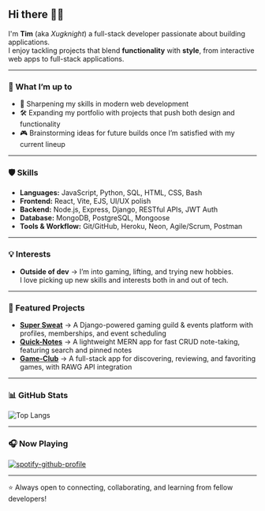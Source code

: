 ## Hi there 👋🏼

I'm **Tim** (aka *Xugknight*) a full-stack developer passionate about building applications.  
I enjoy tackling projects that blend **functionality** with **style**, from interactive web apps to full-stack applications.

---

### 🚀 What I’m up to
- 🌱 Sharpening my skills in modern web development  
- 🛠️ Expanding my portfolio with projects that push both design and functionality  
- 🎮 Brainstorming ideas for future builds once I’m satisfied with my current lineup  

---

### 🛡️ Skills
- **Languages:** JavaScript, Python, SQL, HTML, CSS, Bash
- **Frontend:** React, Vite, EJS, UI/UX polish  
- **Backend:** Node.js, Express, Django, RESTful APIs, JWT Auth  
- **Database:** MongoDB, PostgreSQL, Mongoose 
- **Tools & Workflow:** Git/GitHub, Heroku, Neon, Agile/Scrum, Postman

---

### 💡 Interests
- **Outside of dev** → I’m into gaming, lifting, and trying new hobbies.  
  I love picking up new skills and interests both in and out of tech.  

---


### 🌟 Featured Projects
- [**Super Sweat**](https://super-sweat-587284064cdd.herokuapp.com/) → A Django-powered gaming guild & events platform with profiles, memberships, and event scheduling  
- [**Quick-Notes**](https://quick-notes-0105ece0e60a.herokuapp.com/) → A lightweight MERN app for fast CRUD note-taking, featuring search and pinned notes  
- [**Game-Club**](https://game-club-7dfc89d36c85.herokuapp.com/) → A full-stack app for discovering, reviewing, and favoriting games, with RAWG API integration


---

### 📊 GitHub Stats
![Top Langs](https://github-readme-stats.vercel.app/api/top-langs/?username=xugknight&theme=vision-friendly-dark&langs_count=8)

---

### 🎧 Now Playing
[![spotify-github-profile](https://spotify-github-profile.kittinanx.com/api/view?uid=timmyisntpackin&cover_image=true&theme=natemoo-re&show_offline=false&background_color=121212&interchange=false&bar_color=53b14f&bar_color_cover=false)](https://github.com/kittinan/spotify-github-profile)

---

⭐ Always open to connecting, collaborating, and learning from fellow developers!

